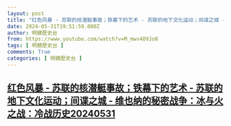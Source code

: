 ```yaml
---
layout: post
title: "红色风暴 - 苏联的核潜艇事故；铁幕下的艺术 - 苏联的地下文化运动；间谍之城 - 维也纳的秘密战争：冰与火之战：冷战历史20240531"
date: 2024-05-31T19:51:59.000Z
author: 明鏡歷史台
from: https://www.youtube.com/watch?v=M_mwv4O9Jo8
tags: [ 明鏡歷史台 ]
comments: True
categories: [ 明鏡歷史台 ]
---
```

<!--1717185119000-->
[红色风暴 - 苏联的核潜艇事故；铁幕下的艺术 - 苏联的地下文化运动；间谍之城 - 维也纳的秘密战争：冰与火之战：冷战历史20240531](https://www.youtube.com/watch?v=M_mwv4O9Jo8)
------

<div>

</div>
